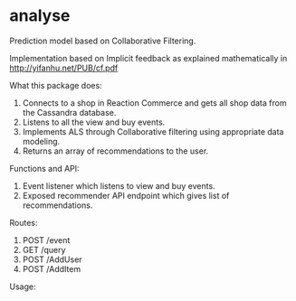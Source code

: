 # analyse  
Prediction model based on Collaborative Filtering.  

Implementation based on Implicit feedback as explained mathematically in http://yifanhu.net/PUB/cf.pdf  

What this package does:  
1. Connects to a shop in Reaction Commerce and gets all shop data from the Cassandra database.  
2. Listens to all the view and buy events.  
3. Implements ALS through Collaborative filtering using appropriate data modeling.  
4. Returns an array of recommendations to the user.  

Functions and API:  
1. Event listener which listens to view and buy events.  
2. Exposed recommender API endpoint which gives list of recommendations.  

Routes:  
1. POST /event  
2. GET /query  
3. POST /AddUser  
4. POST /AddItem  

Usage:  

<!-- Will be updated soon -->

